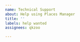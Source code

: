 ```yaml
---
name: Technical Support
about: Help using Places Manager
title: ''
labels: help wanted
assignees: qkzoo

---
```



